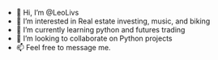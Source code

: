 - 👋 Hi, I’m @LeoLivs
- 👀 I’m interested in Real estate investing, music, and biking
- 🌱 I’m currently learning python and futures trading
- 💞️ I’m looking to collaborate on Python projects 
- 📫 Feel free to message me. 

<!---
LeoLivs/LeoLivs is a ✨ special ✨ repository because its `README.md` (this file) appears on your GitHub profile.
You can click the Preview link to take a look at your changes.
--->
